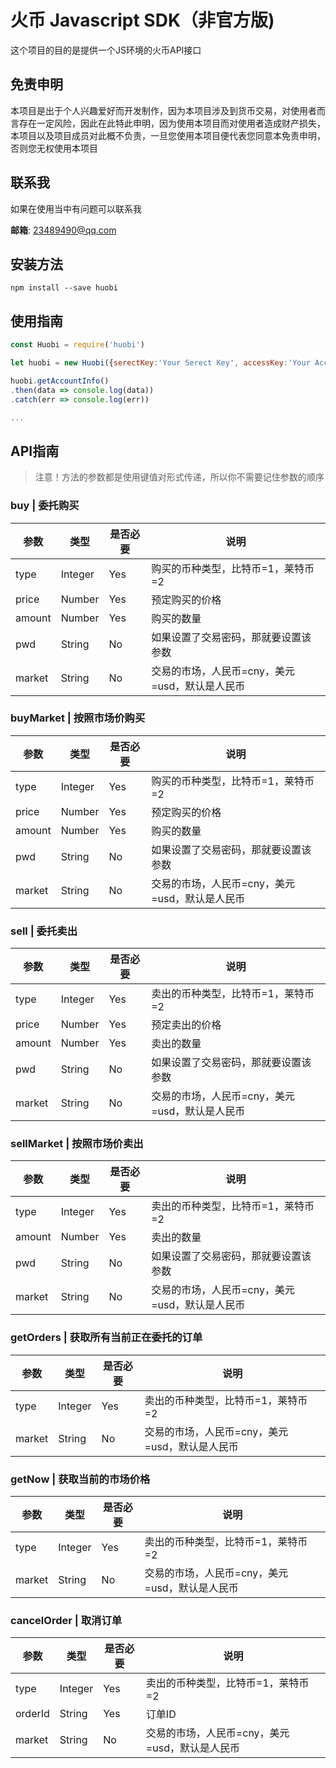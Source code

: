 # 火币 Javascript SDK（非官方版)
这个项目的目的是提供一个JS环境的火币API接口

## 免责申明
本项目是出于个人兴趣爱好而开发制作，因为本项目涉及到货币交易，对使用者而言存在一定风险，因此在此特此申明，因为使用本项目而对使用者造成财产损失，本项目以及项目成员对此概不负责，一旦您使用本项目便代表您同意本免责申明，否则您无权使用本项目

## 联系我
如果在使用当中有问题可以联系我

**邮箱**: [23489490@qq.com](mailto:23489490@qq.com)

## 安装方法
```
npm install --save huobi
```

## 使用指南
```Javascript
const Huobi = require('huobi')

let huobi = new Huobi({serectKey:'Your Serect Key', accessKey:'Your Access Key'})

huobi.getAccountInfo()
.then(data => console.log(data))
.catch(err => console.log(err))

...
```

## API指南

> 注意！方法的参数都是使用键值对形式传递，所以你不需要记住参数的顺序

### buy | 委托购买
| 参数 | 类型 | 是否必要 | 说明 |
|-----|------|---------|-----|
| type | Integer | Yes | 购买的币种类型，比特币=1，莱特币=2 |
| price | Number | Yes | 预定购买的价格 |
| amount | Number | Yes | 购买的数量 |
| pwd | String | No | 如果设置了交易密码，那就要设置该参数|
| market | String | No| 交易的市场，人民币=cny，美元=usd，默认是人民币

### buyMarket | 按照市场价购买
| 参数 | 类型 | 是否必要 | 说明 |
|-----|------|---------|-----|
| type | Integer | Yes | 购买的币种类型，比特币=1，莱特币=2 |
| price | Number | Yes | 预定购买的价格 |
| amount | Number | Yes | 购买的数量 |
| pwd | String | No | 如果设置了交易密码，那就要设置该参数|
| market | String | No| 交易的市场，人民币=cny，美元=usd，默认是人民币

### sell | 委托卖出
| 参数 | 类型 | 是否必要 | 说明 |
|-----|------|---------|-----|
| type | Integer | Yes | 卖出的币种类型，比特币=1，莱特币=2 |
| price | Number | Yes | 预定卖出的价格 |
| amount | Number | Yes | 卖出的数量 |
| pwd | String | No | 如果设置了交易密码，那就要设置该参数|
| market | String | No| 交易的市场，人民币=cny，美元=usd，默认是人民币


### sellMarket | 按照市场价卖出
| 参数 | 类型 | 是否必要 | 说明 |
|-----|------|---------|-----|
| type | Integer | Yes | 卖出的币种类型，比特币=1，莱特币=2 |
| amount | Number | Yes | 卖出的数量 |
| pwd | String | No | 如果设置了交易密码，那就要设置该参数|
| market | String | No| 交易的市场，人民币=cny，美元=usd，默认是人民币

### getOrders | 获取所有当前正在委托的订单
| 参数 | 类型 | 是否必要 | 说明 |
|-----|------|---------|-----|
| type | Integer | Yes | 卖出的币种类型，比特币=1，莱特币=2 |
| market | String | No| 交易的市场，人民币=cny，美元=usd，默认是人民币

### getNow | 获取当前的市场价格
| 参数 | 类型 | 是否必要 | 说明 |
|-----|------|---------|-----|
| type | Integer | Yes | 卖出的币种类型，比特币=1，莱特币=2 |
| market | String | No| 交易的市场，人民币=cny，美元=usd，默认是人民币

### cancelOrder | 取消订单
| 参数 | 类型 | 是否必要 | 说明 |
|-----|------|---------|-----|
| type | Integer | Yes | 卖出的币种类型，比特币=1，莱特币=2 |
| orderId | String | Yes | 订单ID|
| market | String | No| 交易的市场，人民币=cny，美元=usd，默认是人民币
